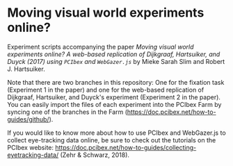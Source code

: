 # Moving visual world experiments online? 

Experiment scripts accompanying the paper *Moving visual world experiments online? A web-based replication of Dijkgraaf, Hartsuiker, and Duyck (2017) using `PCIbex` and `WebGazer.js`* by Mieke Sarah Slim and Robert J. Hartsuiker.

Note that there are two branches in this repository: One for the fixation task (Experiment 1 in the paper) and one for the web-based replication of Dijkgraaf, Hartsuiker, and Duyck's experiment (Experiment 2 in the paper). You can easily import the files of each experiment into the PCIbex Farm by syncing one of the branches in the Farm (https://doc.pcibex.net/how-to-guides/github/). 

If you would like to know more about how to use PCIbex and WebGazer.js to collect eye-tracking data online, be sure to check out the tutorials on the PCIbex website: https://doc.pcibex.net/how-to-guides/collecting-eyetracking-data/ (Zehr & Schwarz, 2018). 
